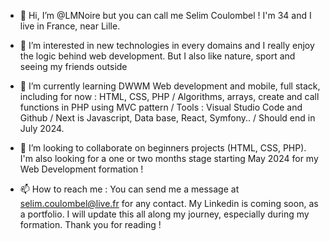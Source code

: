 - 👋 Hi, I’m @LMNoire but you can call me Selim Coulombel !
      I'm 34 and I live in France, near Lille.
  
- 👀 I’m interested in new technologies in every domains and I really enjoy the logic behind web development. But I also like nature, sport and seeing my friends outside 

- 🌱 I’m currently learning DWWM Web development and mobile, full stack, including for now : HTML, CSS, PHP / Algorithms, arrays, create and call functions in PHP using MVC pattern / Tools : Visual Studio Code and Github / Next is Javascript, Data base, React, Symfony.. / Should end in July 2024.
  
- 💞️ I’m looking to collaborate on beginners projects (HTML, CSS, PHP). I'm also looking for a one or two months stage starting May 2024 for my Web Development formation ! 

- 📫 How to reach me : You can send me a message at selim.coulombel@live.fr for any contact. My Linkedin is coming soon, as a portfolio. I will update this all along my journey, especially during my formation. Thank you for reading !
  
<!---
LMNoire/LMNoire is a ✨ special ✨ repository because its `README.md` (this file) appears on your GitHub profile.
You can click the Preview link to take a look at your changes.
--->
